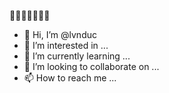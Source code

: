 🦆🦆🦆🦆🦆🦆🦆
- 👋 Hi, I’m @lvnduc
- 👀 I’m interested in ...
- 🌱 I’m currently learning ...
- 💞️ I’m looking to collaborate on ...
- 📫 How to reach me ...

<!---
lvnduc/lvnduc is a ✨ special ✨ repository because its `README.md` (this file) appears on your GitHub profile.
You can click the Preview link to take a look at your changes.
--->
